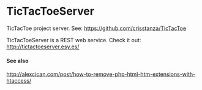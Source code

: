 # TicTacToeServer
TicTacToe project server. See: https://github.com/crisstanza/TicTacToe

TicTacToeServer is a REST web service. Check it out: http://tictactoeserver.esy.es/


#### See also
http://alexcican.com/post/how-to-remove-php-html-htm-extensions-with-htaccess/
